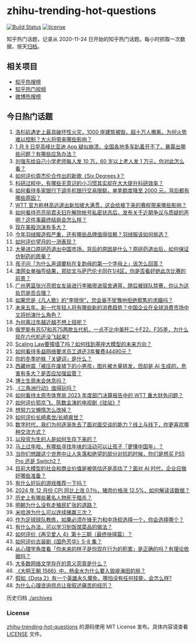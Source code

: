 # zhihu-trending-hot-questions

[![Build Status](https://github.com/justjavac/zhihu-trending-hot-questions/workflows/ci/badge.svg?branch=master)](https://github.com/justjavac/zhihu-trending-hot-questions/actions)
[![license](https://img.shields.io/github/license/justjavac/zhihu-trending-hot-questions)](https://github.com/justjavac/zhihu-trending-hot-questions/blob/master/LICENSE)

知乎热门话题，记录从 2020-11-24
日开始的知乎热门话题。每小时抓取一次数据，按天[归档](./archives)。

## 相关项目

- [知乎热搜榜](https://github.com/justjavac/zhihu-trending-top-search)
- [知乎热门视频](https://github.com/justjavac/zhihu-trending-hot-video)
- [微博热搜榜](https://github.com/justjavac/weibo-trending-hot-search)

## 今日热门话题

<!-- BEGIN -->
<!-- 最后更新时间 Fri Jan 10 2025 06:22:00 GMT+0800 (China Standard Time) -->

1. [洛杉矶遇史上最具破坏性火灾，1000 座建筑被毁，超十万人撤离，为何火势难以控制？大火将带来哪些影响？](https://www.zhihu.com/question/9116081694)
1. [1 月 9 日早高峰比亚迪 App 疑似崩溃，全国各地多车趴着开不了，暴露出哪些问题？有哪些应急办法？](https://www.zhihu.com/question/9119373700)
1. [刘强东给自己小学老师每人发 10 万，60 岁以上老人发 1 万元，你对此怎么看？](https://www.zhihu.com/question/8965311605)
1. [如何评价周杰伦合作出的新歌《Six Degrees 》？](https://www.zhihu.com/question/9115107071)
1. [科研过程中，有哪些无意识的小习惯其实却在大大提升科研效率？](https://www.zhihu.com/question/7718792090)
1. [如何看待多家银行下调手机银行交易限额，单笔额度降至 2000 元，背后都有哪些原因？](https://www.zhihu.com/question/9119440644)
1. [WTT 官方称林高远退出新加坡大满贯，这会给接下来的赛程带来哪些影响？](https://www.zhihu.com/question/9143615114)
1. [如何看待亮亮丽君夫妇在解除帐号私密状态后，发布关于近期争议与质疑的声明？这件事最终结局会怎么样？](https://www.zhihu.com/question/9094463998)
1. [现在美股泡沫有多大？](https://www.zhihu.com/question/8412556498)
1. [今年羽绒服造假严重，还有哪些品牌值得信赖？羽绒服该如何挑选？](https://www.zhihu.com/question/5156457762)
1. [如何评价望月的一测表现？](https://www.zhihu.com/question/9125658890)
1. [大量进口原研药退出中国市场，背后的原因是什么？原研药退出后，如何保证仿制药的质量？](https://www.zhihu.com/question/9061448323)
1. [孩子问「为什么声调要标在复韵母的第一个字母上」该怎么回答？](https://www.zhihu.com/question/8798814794)
1. [澳网女单抽签结果，郑钦文与萨巴伦卡同在1/4区，你是否看好她此次比赛的前景？](https://www.zhihu.com/question/9133131799)
1. [广州男篮张兴亮把女友装进行李箱带进宿舍通宵，随后被球队禁赛，你认为这处罚是否合理？](https://www.zhihu.com/question/9074832333)
1. [如果您是《凡人歌》的“李晓悦”，您会毫不犹豫地拒绝那隽的求婚吗？](https://www.zhihu.com/question/667344944)
1. [未来五年，新一代年轻人将有哪些新的消费趋势？中国企业在全球消费市场中又将扮演什么角色？](https://www.zhihu.com/question/9031295594)
1. [为何离过年越近越不想上班呢？](https://www.zhihu.com/question/9072124382)
1. [俄罗斯有苏57和苏75两款五代机，一点不比中美歼二十F22、F35差，为什么现在六代机还没飞起来?](https://www.zhihu.com/question/8767598342)
1. [Scaling Law要撞墙了吗？如何找到基座大模型的未来方向？](https://www.zhihu.com/question/8584644469)
1. [如何看待多益网络要求员工退还3年餐费44490元？](https://www.zhihu.com/question/9071328724)
1. [你的冬季护肤「关键词」是什么？](https://www.zhihu.com/question/3222384752)
1. [西藏地震「被压在废墟下的小男孩」图片被大量转发，但却是 AI 生成的，危害有多大？是否应加强监管？](https://www.zhihu.com/question/9077942434)
1. [博士生周末会休息吗？](https://www.zhihu.com/question/5676021525)
1. [《三角洲行动》值得玩吗？](https://www.zhihu.com/question/674344303)
1. [如何看待太原市体育局 2023 年度部门决算报告中的 WTT 重大财务问题？](https://www.zhihu.com/question/8978457077)
1. [如何评价郭京飞、陈数主演的电视剧《驻站》?](https://www.zhihu.com/question/8804855399)
1. [想努力又懒惰怎么改掉？](https://www.zhihu.com/question/9058025761)
1. [如何评价长崎素世/长崎爽世？](https://www.zhihu.com/question/617378803)
1. [数字时代，我们为何逐渐失去了面对面交谈的能力？线上与线下，你更喜欢哪种交流方式？](https://www.zhihu.com/question/7814252742)
1. [以投资为生的人是如何生存下来的？](https://www.zhihu.com/question/4655109637)
1. [马上过年啦，有哪些寻找年味的活动可以让孩子「更懂中国年」？](https://www.zhihu.com/question/7740600010)
1. [当你们想跟这个世界中让人失落和绝望的部分对抗的时候，你们是想买 PS5 Pro 还是 Switch2？](https://www.zhihu.com/question/9054274614)
1. [目前大模型的社会和商业价值是被低估还是高估了？面对 AI 时代，企业应做好哪些准备？](https://www.zhihu.com/question/8837880864)
1. [有什么好玩的游戏推荐一下吗？](https://www.zhihu.com/question/9087613614)
1. [2024 年 12 月份 CPI 同比上涨 0.1％，猪肉价格涨 12.5%，如何解读该数据？](https://www.zhihu.com/question/9122332856)
1. [历史上有哪些著名人物死于暗杀？](https://www.zhihu.com/question/24966600)
1. [明朝为什么没有走殖民扩张的道路？](https://www.zhihu.com/question/561523336)
1. [米哈游为什么可以连续赌赢三次？](https://www.zhihu.com/question/429700140)
1. [作为足球球队教练，如果必须在锋无力和中场软选择一个，你会选择哪个？](https://www.zhihu.com/question/7220853534)
1. [有什么办法，可以学习到饭馆菜品的做法？](https://www.zhihu.com/question/8490108349)
1. [如何评价《再见爱人 4》第十三期（最终抉择篇）？](https://www.zhihu.com/question/9134627152)
1. [如何评价古装剧《国色芳华》5-8 集？](https://www.zhihu.com/question/9076733463)
1. [从心理学角度看「你未来的样子是你现在行为的积累」是正确的吗？有理论依据吗？](https://www.zhihu.com/question/8932762162)
1. [大多数网络文学存在的意义究竟是什么？](https://www.zhihu.com/question/6310172091)
1. [《大明王朝 1566》中，杨金水为什么要入毁堤淹田的局？](https://www.zhihu.com/question/5850873475)
1. [假如《Dota 2》有一个英雄永久魔免，哪怕没有任何技能，会怎么样?](https://www.zhihu.com/question/657315241)
1. [为什么心理咨询师总让我叙述痛苦的经历？](https://www.zhihu.com/question/8972391697)

<!-- END -->

历史归档 [./archives](./archives)

### License

[zhihu-trending-hot-questions](https://github.com/justjavac/zhihu-trending-hot-questions)
的源码使用 MIT License 发布。具体内容请查看 [LICENSE](./LICENSE) 文件。
